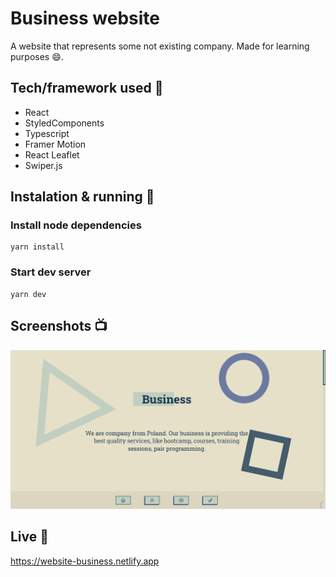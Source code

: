 
# Business website
A website that represents some not existing company. Made for learning purposes :smile:.

## Tech/framework used 🔧
- React
- StyledComponents
- Typescript
- Framer Motion
- React Leaflet
- Swiper.js

## Instalation & running 💾

### Install node dependencies
```
yarn install
```

### Start dev server
```
yarn dev
```

## Screenshots 📺
![Website preview](https://github.com/MaciejGarncarski/Buisness-Website/blob/main/website-preview.png?raw=true "Business website")

## Live 📍
https://website-business.netlify.app